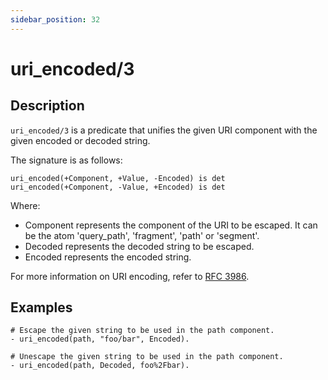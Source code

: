 ```yaml
---
sidebar_position: 32
---
```

[//]: # (This file is auto-generated. Please do not modify it yourself.)

# uri_encoded/3

## Description

`uri_encoded/3` is a predicate that unifies the given URI component with the given encoded or decoded string.

The signature is as follows:

```text
uri_encoded(+Component, +Value, -Encoded) is det
uri_encoded(+Component, -Value, +Encoded) is det
```

Where:

- Component represents the component of the URI to be escaped. It can be the atom 'query\_path', 'fragment', 'path' or 'segment'.
- Decoded represents the decoded string to be escaped.
- Encoded represents the encoded string.

For more information on URI encoding, refer to [RFC 3986](<https://datatracker.ietf.org/doc/html/rfc3986#section-2.1>).

## Examples

```text
# Escape the given string to be used in the path component.
- uri_encoded(path, "foo/bar", Encoded).

# Unescape the given string to be used in the path component.
- uri_encoded(path, Decoded, foo%2Fbar).
```
